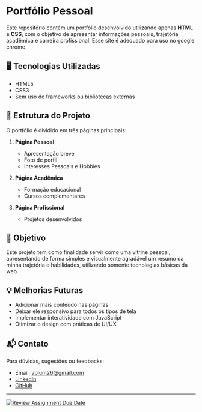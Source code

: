 # Portfólio Pessoal

Este repositório contém um portfólio desenvolvido utilizando apenas **HTML** e **CSS**, com o objetivo de apresentar informações pessoais, trajetória acadêmica e carreira profissional.
Esse site é adequado para uso no google chrome

## 🖥️ Tecnologias Utilizadas

- HTML5
- CSS3
- Sem uso de frameworks ou bibliotecas externas

## 📄 Estrutura do Projeto

O portfólio é dividido em três páginas principais:

1. **Página Pessoal**
   - Apresentação breve
   - Foto de perfil
   - Interesses Pessoais e Hobbies

2. **Página Acadêmica**
   - Formação educacional
   - Cursos complementares

3. **Página Profissional**
   - Projetos desenvolvidos

## 📌 Objetivo

Este projeto tem como finalidade servir como uma vitrine pessoal, apresentando de forma simples e visualmente agradável um resumo da minha trajetória e habilidades, utilizando somente tecnologias básicas da web.

## 💡 Melhorias Futuras

- Adicionar mais conteúdo nas páginas
- Deixar ele responsivo para todos os tipos de tela
- Implementar interatividade com JavaScript
- Otimizar o design com práticas de UI/UX

## 📬 Contato

Para dúvidas, sugestões ou feedbacks:

- Email: vblum26@gmail.com
- [LinkedIn](https://br.linkedin.com/in/victor-blum-52a219298?trk=people-guest_people_search-card)
- [GitHub](https://github.com/Victor3294)

---



[![Review Assignment Due Date](https://classroom.github.com/assets/deadline-readme-button-22041afd0340ce965d47ae6ef1cefeee28c7c493a6346c4f15d667ab976d596c.svg)](https://classroom.github.com/a/AIsXDBUL)
